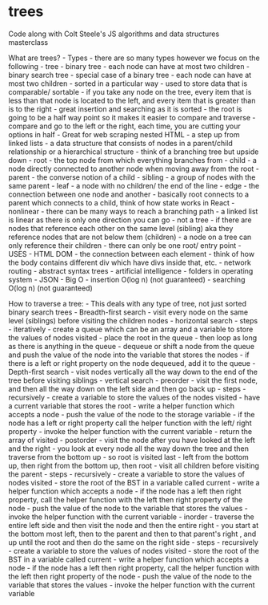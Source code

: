 # trees
Code along with Colt Steele's JS algorithms and data structures masterclass

What are trees?
    - Types
        - there are so many types however we focus on the following
        - tree
        - binary tree
            - each node can have at most two children 
        - binary search tree
            - special case of a binary tree
            - each node can have at most two children 
            - sorted in a particular way 
            - used to store data that is comparable/ sortable 
            - if you take any node on the tree,  every item that is less than that node is located to the left, and every item that is greater than is to the right 
            - great insertion and searching as it is sorted
            - the root is going to be a half way point so it makes it easier to compare and traverse 
            - compare and go to the left or the right, each time, you are cutting your options in half 
    - Great for web scraping nested HTML
    -  a step up from linked lists
    - a data structure that consists of nodes in a parent/child relationship or a hierarchical structure
    - think of a branching tree but upside down
        - root - the top node from which everything branches from
        - child - a node directly connected to another node when moving away from the root
        - parent - the converse notion of a child
        - sibling - a group of nodes with the same parent
        - leaf - a node with no children/ the end of the line 
        - edge - the connection between one node and another
        - basically root connects to a parent which connects to a child, think of how state works in React
    - nonlinear 
        - there can be many ways to reach a branching path 
        - a linked list is linear as there is only one direction you can go 
    - not a tree
        - if there are nodes that reference each other on the same level  (sibling) aka they reference nodes that are not below them (children)
            - a node on a tree can only reference their children 
        - there can only be one root/ entry point
    - USES
        - HTML DOM
            - the connection between each element 
            - think of how the body contains different div which have divs inside that, etc. 
        - network routing
        - abstract syntax trees
        - artificial intelligence 
        - folders in operating system
        - JSON
    - Big O
        - insertion O(log n) (not guaranteed)
        - searching O(log n) (not guaranteed)

How to traverse a tree:
    - This deals with any type of tree, not just sorted binary search trees
    - Breadth-first search
        - visit every node on the same level (siblings) before visiting the children nodes
        - horizontal search 
        - steps - iteratively
            - create a queue which can be an array and a variable to store the values of nodes visited
            - place the root in the queue
            - then loop as long as there is anything in the queue
                - dequeue or shift a node from the queue and push the value of the node into the variable that stores the nodes
                - if there is a left or right property on the node dequeued, add it to the queue
    - Depth-first search
        - visit nodes vertically all the way down to the end of the tree before visiting siblings 
        - vertical search 
        - preorder
            - visit the first node, and then all the way down on the left side and then go back up 
            - steps - recursively
                - create a variable to store the values of the nodes visited
                - have a current variable that stores the root
                - write a helper function which accepts a node
                    - push the value of the node to the storage variable
                    - if the node has a left or right property call the helper function with the left/ right property 
                - invoke the helper function with the current variable
                - return the array of visited
        - postorder
            - visit the node after you have looked at the left and the right
            - you look at every node all the way down the tree and then traverse from the bottom up
                - so root is visited last
                - left from the bottom up, then right from the bottom up, then root
                - visit all children before visiting the parent
            - steps - recursively 
                - create a variable to store the values of nodes visited
                - store the root of the BST in a variable called current
                - write a helper function which accepts a node
                    - if the node has a left then right property, call the helper function with the left then right property of the node
                    - push the value of the node to the variable that stores the values
                    - invoke the helper function with the current variable
        - inorder
            - traverse the entire left side and then visit the node and then the entire right 
            - you start at the bottom most left, then to the parent and then to that parent's right , and up until the root and then do the same on the right side
            - steps - recursively
                - create a variable to store the values of nodes visited
                - store the root of the BST in a variable called current
                - write a helper function which accepts a node
                    - if the node has a left then right property, call the helper function with the left then right property of the node
                    - push the value of the node to the variable that stores the values
                    - invoke the helper function with the current variable